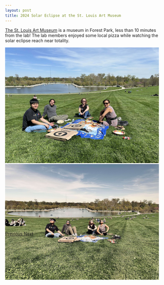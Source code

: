 ```yaml
---
layout: post
title: 2024 Solar Eclipse at the St. Louis Art Museum
---
```


[The St. Louis Art Museum](https://en.wikipedia.org/wiki/Saint_Louis_Art_Museum) is a museum in Forest Park, less than 10 minutes from the lab! The lab members enjoyed some local pizza while watching the solar eclipse reach near totality.

<div id="eclipseCarousel" class="carousel slide" data-ride="carousel">
  <div class="carousel-inner" role="listbox" style="max-width:900px; max-height:600px !important;">
    <div class="carousel-item active">
      <img class="d-block" src="/images/events/Eclipse-2024/beforeeclipse.jpg" alt="Oviedo Lab Members Watching the Eclipse">
    </div>
    <div class="carousel-item">
      <img class="d-block" src="/images/events/Eclipse-2024/duringtotality.jpg" alt="Oviedo Lab Members Watching the Eclipse">
    </div>
  </div>
  <a class="carousel-control-prev" href="#eclipseCarousel" role="button" data-slide="prev">
    <span class="carousel-control-prev-icon" aria-hidden="true"></span>
    <span class="sr-only">Previous</span>
  </a>
  <a class="carousel-control-next" href="#eclipseCarousel" role="button" data-slide="next">
    <span class="carousel-control-next-icon" aria-hidden="true"></span>
    <span class="sr-only">Next</span>
  </a>
</div>
